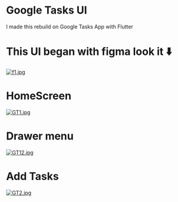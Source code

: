 # Google Tasks UI

I made this rebuild on Google Tasks App with Flutter

# This UI began with figma look it ⬇️

[![f1.jpg](https://i.postimg.cc/BvCqMSny/f1.jpg)](https://postimg.cc/B8X9vGDc)

# HomeScreen 

[![GT1.jpg](https://i.postimg.cc/X7hXCYrk/GT1.jpg)](https://postimg.cc/D8r2VFdS)

# Drawer menu

[![GT12.jpg](https://i.postimg.cc/7Z2hMr78/GT12.jpg)](https://postimg.cc/18yysTJJ)

# Add Tasks

[![GT2.jpg](https://i.postimg.cc/HL1x6v4J/GT2.jpg)](https://postimg.cc/JsKMnqFm)
